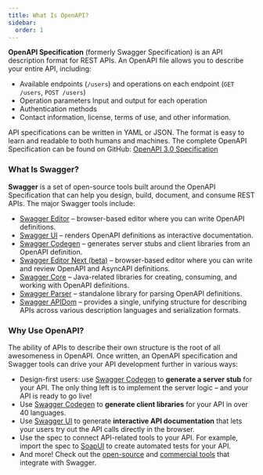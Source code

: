 ```yaml
---
title: What Is OpenAPI?
sidebar:
  order: 1
---
```


**OpenAPI Specification** (formerly Swagger Specification) is an API description format for REST APIs. An OpenAPI file allows you to describe your entire API, including:

- Available endpoints (`/users`) and operations on each endpoint (`GET /users`, `POST /users`)
- Operation parameters Input and output for each operation
- Authentication methods
- Contact information, license, terms of use, and other information.

API specifications can be written in YAML or JSON. The format is easy to learn and readable to both humans and machines. The complete OpenAPI Specification can be found on GitHub: [OpenAPI 3.0 Specification](https://github.com/OAI/OpenAPI-Specification/blob/master/versions/3.0.4.md)

### What Is Swagger?

**Swagger** is a set of open-source tools built around the OpenAPI Specification that can help you design, build, document, and consume REST APIs. The major Swagger tools include:

- [Swagger Editor](https://editor.swagger.io) – browser-based editor where you can write OpenAPI definitions.
- [Swagger UI](https://github.com/swagger-api/swagger-ui) – renders OpenAPI definitions as interactive documentation.
- [Swagger Codegen](https://github.com/swagger-api/swagger-codegen) – generates server stubs and client libraries from an OpenAPI definition.
- [Swagger Editor Next (beta)](https://editor-next.swagger.io/) – browser-based editor where you can write and review OpenAPI and AsyncAPI definitions.
- [Swagger Core](https://github.com/swagger-api/swagger-core) – Java-related libraries for creating, consuming, and working with OpenAPI definitions.
- [Swagger Parser](https://github.com/swagger-api/swagger-parser) – standalone library for parsing OpenAPI definitions.
- [Swagger APIDom](https://github.com/swagger-api/apidom) – provides a single, unifying structure for describing APIs across various description languages and serialization formats.

### Why Use OpenAPI?

The ability of APIs to describe their own structure is the root of all awesomeness in OpenAPI. Once written, an OpenAPI specification and Swagger tools can drive your API development further in various ways:

- Design-first users: use [Swagger Codegen](https://github.com/swagger-api/swagger-codegen) to **generate a server stub** for your API. The only thing left is to implement the server logic – and your API is ready to go live!
- Use [Swagger Codegen](https://github.com/swagger-api/swagger-codegen) to **generate client libraries** for your API in over 40 languages.
- Use [Swagger UI](https://github.com/swagger-api/swagger-ui) to generate **interactive API documentation** that lets your users try out the API calls directly in the browser.
- Use the spec to connect API-related tools to your API. For example, import the spec to [SoapUI](https://soapui.org/) to create automated tests for your API.
- And more! Check out the [open-source](https://swagger.io/tools/open-source/open-source-integrations/) and [commercial tools](https://swagger.io/commercial-tools/) that integrate with Swagger.
